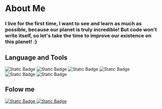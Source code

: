 # About Me
### I live for the first time, I want to see and learn as much as possible, because our planet is truly incredible! But code won't write itself, so let's take the time to improve our existence on this planet! :)

## Language and Tools
<p>
   <img alt="Static Badge" src="https://img.shields.io/badge/ASP.NET%20CORE-141414?style=for-the-badge&logo=dotnet&logoColor=blue/">
<img alt="Static Badge" src="https://img.shields.io/badge/git-141414?style=for-the-badge&logo=git&logoColor=black/">
  <img alt="Static Badge" src="https://img.shields.io/badge/C%23-141414?style=for-the-badge&logo=csharp&logoColor=red/">
<img alt="Static Badge" src="https://img.shields.io/badge/SQL-141414?style=for-the-badge&logo=postgresql&logoColor=black/">
  <img alt="Static Badge" src="https://img.shields.io/badge/CSS-141414?style=for-the-badge&logo=css3&logoColor=blue/">
<img alt="Static Badge" src="https://img.shields.io/badge/html-141414?style=for-the-badge&logo=html5&logoColor=red/">
</p>


## Folow me

<p>
<a href="https://t.me/Trimsn/"> <img alt="Static Badge" src="https://img.shields.io/badge/telegram-141414?style=for-the-badge&logo=telegram&logoColor=red/"> </a>
  <a href="https://www.instagram.com/perwyj.is/"> <img alt="Static Badge" src="https://img.shields.io/badge/instagram-141414?style=for-the-badge&logo=instagram&logoColor=red/"> </a>
</p>
